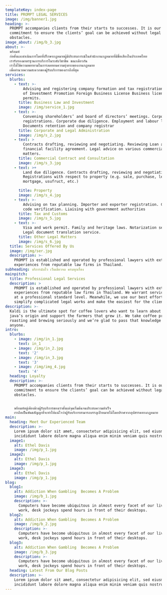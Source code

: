 ```yaml
---
templateKey: index-page
title: PROMPT LEGAL SERVICES
image: /img/banner1.jpg
heading: >-
  PROMPT accompanies clients from their starts to successes. It is our
  commitment to ensure the clients’ goal can be achieved without legal
  obstacles.
image_about: /img/b_3.jpg
about: >-
  พร้อมท์
  ก่อตั้งและดำเนินการโดยที่ปรึกษากฎหมายผู้มีประสบการณ์ในสำนักงานกฎหมายที่มีชื่อเสียงในประเทศไทย
  เรารับรองมาตรฐานการบริการในระดับวิชาชีพ ขณะเดียวกัน
  เราได้ใช้ความพยายามในการลดทอนความยุ่งยากของงานกฎหมาย
  เพื่ออำนวยความสะดวกของผู้รับบริการของเราถึงที่สุด
services:
  blurbs:
    - text: >-
        Advising and registering company formation and tax registrations. Board
        of Investment Promotion Foreign Business License Business licenses and
        permits.
      title: Business Law and Investment
      image: /img/service_1.jpg
    - text: >-
        Convening shareholders’ and board of directors’ meetings. Corporate
        registrations. Corporate due diligence. Employment and labour law.
        Documents retention and company registrar
      title: Corporate and Legal Administration
      image: /img/s_2.jpg
    - text: >
        Contracts drafting, reviewing and negotiating. Reviewing Loan and other
        financial facility agreement. Legal advice on various commercial
        matters.
      title: Commercial Contract and Consultation
      image: /img/s_3.jpg
    - text: >+
        Land due diligence. Contracts drafting, reviewing and negotiating.
        Registrations with respect to property (e.g. sale, purchase, lease,
        mortgage, usufruct, etc.)

      title: Property
      image: /img/s_4.jpg
    - text: >-
        Advising on tax planning. Importer and exporter registration. Customs HS
        code verification. Liaising with government authorities
      title: Tax and Customs
      image: /img/s_5.jpg
    - text: >-
        Visa and work permit. Family and heritage laws. Notarization services.
        Legal document translation service.
      title: Other Legal Matters
      image: /img/s_6.jpg
  title: Services Offered By Us
  image: /img/ser.jpg
  description: >-
    PROMPT is established and operated by professional lawyers with extensive
    experiences from reputable law firms in Thailand.
subheading: บริการฉับไว เว็บเดียวจบ ครบทุกเรื่อง
mainpitch:
  title: Professional Legal Services
  description: >
    PROMPT is established and operated by professional lawyers with extensive
    experiences from reputable law firms in Thailand. We warrant service quality
    at a professional standard level. Meanwhile, we use our best effort to
    simplify complicated legal works and make the easiest for the clients.
description: >-
  Kaldi is the ultimate spot for coffee lovers who want to learn about their
  java’s origin and support the farmers that grew it. We take coffee production,
  roasting and brewing seriously and we’re glad to pass that knowledge to
  anyone.
intro:
  blurbs:
    - image: /img/in_1.jpg
      text: in_1
    - image: /img/in_2.jpg
      text: '2'
    - image: /img/in_3.jpg
      text: '3'
    - image: /img/img_4.jpg
      text: '4'
  heading: Loyalty
  description: >-
    PROMPT accompanies clients from their starts to successes. It is our
    commitment to ensure the clients’ goal can be achieved without legal
    obstacles.


    พร้อมท์อยู่เคียงข้างผู้รับบริการของเราตั้งแต่จุดเริ่มต้นจนประสบความสำเร็จ
    เราถือเป็นพันธสัญญาที่จะทำให้แน่ใจว่าผู้รับบริการสามารถบรรลุเป้าหมายได้โดยปราศจากอุปสรรคทางกฎหมาย
main:
  heading: Meet Our Experienced Team
  description: >-
    Lorem ipsum dolor sit amet, consectetur adipisicing elit, sed eiusmod tempor
    incididunt labore dolore magna aliqua enim minim veniam quis nostrud.
  image1:
    alt: Ethel Davis
    image: /img/p_1.jpg
  image2:
    alt: Ethel Davis
    image: /img/p_1.jpg
  image3:
    alt: Ethel Davis
    image: /img/p_1.jpg
blog:
  blog1:
    alt: Addiction When Gambling  Becomes A Problem
    image: /img/b_1.jpg
    description: >-
      Computers have become ubiquitous in almost every facet of our lives. At
      work, desk jockeys spend hours in front of their desktops.
  blog2:
    alt: Addiction When Gambling  Becomes A Problem
    image: /img/b_2.jpg
    description: >-
      Computers have become ubiquitous in almost every facet of our lives. At
      work, desk jockeys spend hours in front of their desktops.
  blog3:
    alt: Addiction When Gambling  Becomes A Problem
    image: /img/b_3.jpg
    description: >-
      Computers have become ubiquitous in almost every facet of our lives. At
      work, desk jockeys spend hours in front of their desktops.
  heading: Latest From Our Blog Posts
  description: >-
    Lorem ipsum dolor sit amet, consectetur adipisicing elit, sed eiusmod tempor
    incididunt labore dolore magna aliqua enim minim veniam quis nostrud.
---
```


